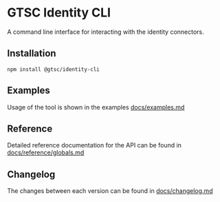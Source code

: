 # GTSC Identity CLI

A command line interface for interacting with the identity connectors.

## Installation

```shell
npm install @gtsc/identity-cli
```

## Examples

Usage of the tool is shown in the examples [docs/examples.md](docs/examples.md)

## Reference

Detailed reference documentation for the API can be found in [docs/reference/globals.md](docs/reference/globals.md)

## Changelog

The changes between each version can be found in [docs/changelog.md](docs/changelog.md)
